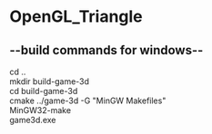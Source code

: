 # OpenGL_Triangle

## --build commands for windows--<br/>
cd ..<br/>
mkdir build-game-3d<br/>
cd build-game-3d<br/>
cmake ../game-3d -G "MinGW Makefiles"<br/>
MinGW32-make<br/>
game3d.exe<br/>
